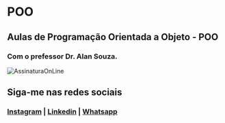 # POO

## Aulas de Programação Orientada a Objeto - POO

 ### Com o prefessor Dr. Alan Souza.

 ![AssinaturaOnLine](https://user-images.githubusercontent.com/47435625/113785553-c0350000-970d-11eb-9fdf-e7b78477fc4a.png)

## Siga-me nas redes sociais
### [Instagram](https://www.instagram.com/fernandocruz2408/) | [Linkedin](www.linkedin.com/in/fernandocruzaguiar) | [Whatsapp](https://api.whatsapp.com/send?1=pt_br&phone=558196378777)
